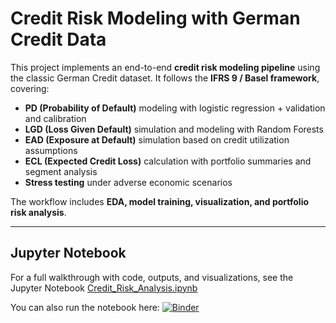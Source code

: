 # Credit Risk Modeling with German Credit Data

This project implements an end-to-end **credit risk modeling pipeline** using the classic German Credit dataset.
It follows the **IFRS 9 / Basel framework**, covering:

- **PD (Probability of Default)** modeling with logistic regression + validation and calibration
- **LGD (Loss Given Default)** simulation and modeling with Random Forests
- **EAD (Exposure at Default)** simulation based on credit utilization assumptions
- **ECL (Expected Credit Loss)** calculation with portfolio summaries and segment analysis
- **Stress testing** under adverse economic scenarios

The workflow includes **EDA, model training, visualization, and portfolio risk analysis**.

---

## Jupyter Notebook

For a full walkthrough with code, outputs, and visualizations, see the
Jupyter Notebook [Credit_Risk_Analysis.ipynb](Credit_Risk_Analysis.ipynb)

You can also run the notebook here: [![Binder](https://mybinder.org/badge_logo.svg)](https://mybinder.org/v2/gh/MahbubAlam231/Credit_Risk_Analysis/main?filepath=Credit_Risk_Analysis.ipynb)
